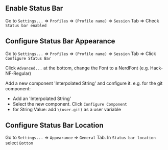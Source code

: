 ## Enable Status Bar
Go to `Settings...` => `Profiles` => `(Profile name)` => `Session` Tab => Check `Status bar enabled`

## Configure Status Bar Appearance
Go to `Settings...` => `Profiles` => `(Profile name)` => `Session` Tab => Click `Configure Status Bar`

Click `Advanced...` at the bottom, change the Font to a NerdFont (e.g. Hack-NF-Regular)

Add a new component 'Interpolated String' and configure it.  e.g. for the git component:  

* Add an 'Interpolated String'
* Select the new component.  Click `Configure Component`
* for String Value: add `\(user.git)` as a user variable

## Configure Status Bar Location
Go to `Settings...` => `Appearance` => `General` Tab.  In `Status bar location` select `Bottom`